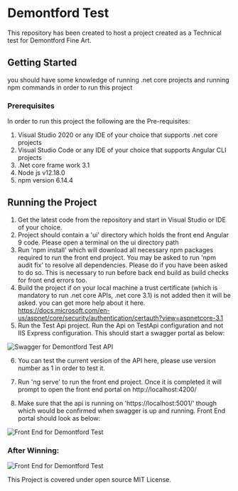 # Demontford Test
This repository has been created to host a project created as a Technical test for Demontford Fine Art.

## Getting Started
you should have some knowledge of running .net core projects and running npm commands in order to run this project

### Prerequisites
In order to run this project the following are the Pre-requisites:
1) Visual Studio 2020 or any IDE of your choice that supports .net core projects
2) Visual Studio Code or any IDE of your choice that supports Angular CLI projects
3) .Net core frame work 3.1
4) Node js v12.18.0
5) npm version 6.14.4

## Running the Project
1) Get the latest code from the repository and start in Visual Studio or IDE of your choice.
2) Project should contain a 'ui' directory which holds the front end Angular 9 code. Please open a terminal on the ui directory path
3) Run 'npm install' which will download all necessary npm packages required to run the front end project. You may be asked to run 'npm audit fix' to resolve all dependencies.
Please do if you have been asked to do so. This is necessary to run before back end build as build checks for front end errors too.
4) Build the project if on your local machine a trust certificate (which is mandatory to run .net core APIs, .net core 3.1) is not added then it will be asked. 
you can get more help about it here. https://docs.microsoft.com/en-us/aspnet/core/security/authentication/certauth?view=aspnetcore-3.1
5) Run the Test Api project. Run the Api on TestApi configuration and not IIS Express configuration. This should start a swagger portal as below:

![Swagger for Demontford Test API](http://samlad.co.uk/clientimages/swagger1.png)

6) You can test the current version of the API here, please use version number as 1 in order to test it.

7) Run 'ng serve' to run the front end project. Once it is completed it will prompt to open the front end portal on http://localhost:4200/
8) Make sure that the api is running on 'https://localhost:5001/' though which would be confirmed when swagger is up and running. Front End portal should look as below:

![Front End for Demontford Test](http://samlad.co.uk/clientimages/ui2.png)

### After Winning:

![Front End for Demontford Test](http://samlad.co.uk/clientimages/ui1.png)




This Project is covered under open source MIT License.

